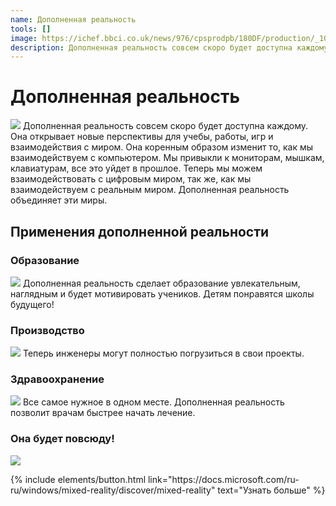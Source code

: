 ```yaml
---
name: Дополненная реальность
tools: []
image: https://ichef.bbci.co.uk/news/976/cpsprodpb/180DF/production/_105772589_ed577158-e304-493a-8a79-fc21432ed065.jpg
description: Дополненная реальность совсем скоро будет доступна каждому. Она открывает новые перспективы для учебы, работы, игр и взаимодействия с миром.
---
```


# Дополненная реальность

![](https://ichef.bbci.co.uk/news/976/cpsprodpb/180DF/production/_105772589_ed577158-e304-493a-8a79-fc21432ed065.jpg)
Дополненная реальность совсем скоро будет доступна каждому. Она открывает новые перспективы для учебы, работы, игр и взаимодействия с миром. Она коренным образом изменит то, как мы взаимодействуем с компьютером. Мы привыкли к мониторам, мышкам, клавиатурам, все это уйдет в прошлое. Теперь мы можем взаимодействовать с цифровым миром, так же, как мы взаимодействуем с реальным миром. Дополненная реальность объединяет эти миры. 
## Применения дополненной реальности

### Образование
![](https://3er1viui9wo30pkxh1v2nh4w-wpengine.netdna-ssl.com/wp-content/uploads/prod/sites/553/2019/02/HoloLens2_Education2-1000x667.jpg)
Дополненная реальность сделает образование увлекательным, наглядным и будет мотивировать учеников. Детям понравятся школы будущего!

### Производство
![](https://img-prod-cms-rt-microsoft-com.akamaized.net/cms/api/am/imageFileData/RWtxyV?ver=9e57&q=90&m=6&h=431&w=767&b=%23FFFFFFFF&l=f&o=t&x=901&y=280)
Теперь инженеры могут полностью погрузиться в свои проекты.

### Здравоохранение
![](https://cloudblogs.microsoft.com/industry-blog/uploads/industry/sites/28/2020/03/HLS19_healthcare2Hologram_001-scaled.jpg)
Все самое нужное в одном месте. Дополненная реальность позволит врачам быстрее начать лечение.

### Она будет повсюду!
![](https://cdn.vox-cdn.com/uploads/chorus_image/image/48959229/XRAY_02.0.0.png)

<p class="text-center">
{% include elements/button.html link="https://docs.microsoft.com/ru-ru/windows/mixed-reality/discover/mixed-reality" text="Узнать больше" %}
</p>

